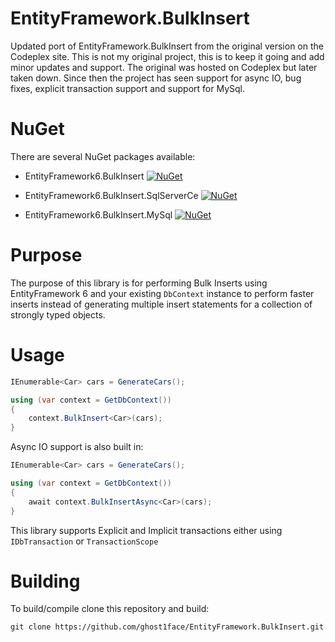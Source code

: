 # EntityFramework.BulkInsert
Updated port of EntityFramework.BulkInsert from the original version on the Codeplex site. This is not my original project, this is to keep it going and add minor updates and support.  The original was hosted on Codeplex but later taken down.  Since then the project has seen support for async IO, bug fixes, explicit transaction support and support for MySql.

# NuGet
There are several NuGet packages available:
* EntityFramework6.BulkInsert [![NuGet](https://img.shields.io/nuget/v/EntityFramework6.BulkInsert.svg?style=flat-square&label=nuget)](https://www.nuget.org/packages/EntityFramework6.BulkInsert/)

* EntityFramework6.BulkInsert.SqlServerCe [![NuGet](https://img.shields.io/nuget/v/EntityFramework6.BulkInsert.SqlServerCe.svg?style=flat-square&label=nuget)](https://www.nuget.org/packages/EntityFramework6.BulkInsert.SqlServerCe/)

* EntityFramework6.BulkInsert.MySql [![NuGet](https://img.shields.io/nuget/v/EntityFramework6.BulkInsert.MySql.svg?style=flat-square&label=nuget)](https://www.nuget.org/packages/EntityFramework6.BulkInsert.MySql/)

# Purpose
The purpose of this library is for performing Bulk Inserts using EntityFramework 6 and your existing `DbContext` instance to perform faster inserts instead of generating multiple insert statements for a collection of strongly typed objects.

# Usage

```cs
IEnumerable<Car> cars = GenerateCars();

using (var context = GetDbContext())
{
    context.BulkInsert<Car>(cars);
}
```

Async IO support is also built in:

```cs
IEnumerable<Car> cars = GenerateCars();

using (var context = GetDbContext())
{
    await context.BulkInsertAsync<Car>(cars);
}
```

This library supports Explicit and Implicit transactions either using `IDbTransaction` or `TransactionScope`

# Building
To build/compile clone this repository and build:

```
git clone https://github.com/ghost1face/EntityFramework.BulkInsert.git
```
